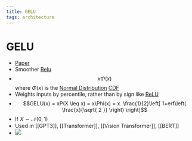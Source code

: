 ```yaml
---
title: GELU
tags: architecture
---
```


# GELU
- [Paper](https://arxiv.org/abs/1606.08415v4)
- Smoother [Relu](Relu.md)
- $$x\Phi(x)$$ where $\Phi(x)$ is the [Normal Distribution](Normal%20Distribution.md) [CDF](CDF.md)
- Weights inputs by percentile, rather than by sign like [ReLU](Relu.md)
- $$GELU(x) = xP(X \leq x) = x\Phi(x) = x. \frac{1}{2}\left[ 1+erf\left( \frac{x}{\sqrt{ 2 }} \right) \right]$$
- If $X \sim \mathscr{N}(0,1)$
- Used in [[GPT3]], [[Transformer]], [[Vision Transformer]], [[BERT]]
- ![](https://production-media.paperswithcode.com/methods/Screen_Shot_2020-05-27_at_12.48.44_PM.png)
















